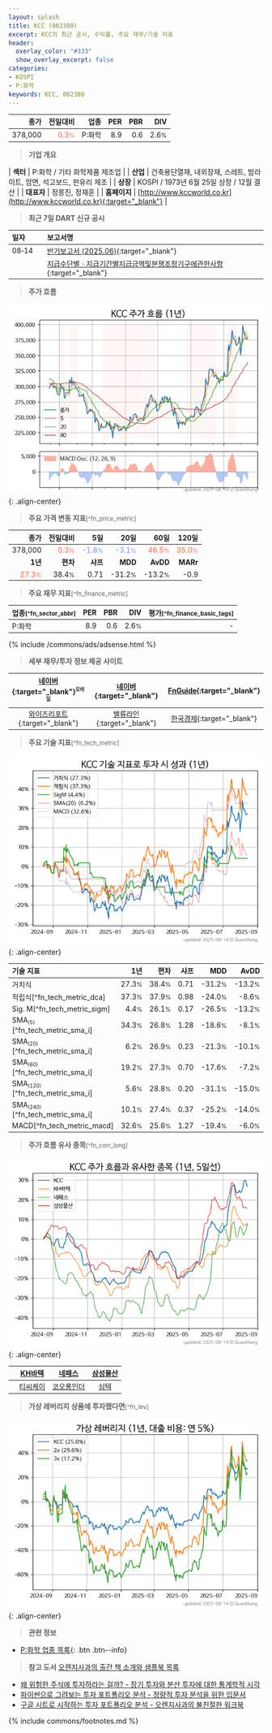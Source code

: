 ```yaml
---
layout: splash
title: KCC (002380)
excerpt: KCC의 최근 공시, 수익률, 주요 재무/기술 지표
header:
  overlay_color: "#333"
  show_overlay_excerpt: false
categories:
- KOSPI
- P:화학
keywords: KCC, 002380
---
```


| **종가** | **전일대비** | **업종** | **PER** | **PBR** | **DIV** |
| -------: | -----------: | -------: | ------: | ------: | ------: |
| 378,000 | <span style="color: tomato">0.3<small>%</small></span> | P:화학 | 8.9 | 0.6 | 2.6<small>%</small> |

<!-- more -->


> **기업 개요**<a id="company"></a>

| <span style="white-space:nowrap;">**섹터**</span> | P:화학 / 기타 화학제품 제조업 |
| <span style="white-space:nowrap;">**산업**</span> | 건축용단열재, 내외장재, 스레트, 밤라이트, 암면, 석고보드, 판유리 제조 |
| <span style="white-space:nowrap;">**상장**</span> | KOSPI / 1973년 6월 25일 상장 / 12월 결산 |
| <span style="white-space:nowrap;">**대표자**</span> | 정몽진, 정재훈 |
| <span style="white-space:nowrap;">**홈페이지**</span> | [http://www.kccworld.co.kr](http://www.kccworld.co.kr){:target="_blank"} |


> **최근 7일 DART 신규 공시**<a id="dart"></a>

| **일자** |      | **보고서명** |
| :------- | :--- | :----------- |
| 08&#x2011;14 | | [반기보고서 (2025.06)](https://dart.fss.or.kr/dsaf001/main.do?rcpNo=20250814003033){:target="_blank"} |
|  | | [지급수단별ㆍ지급기간별지급금액및분쟁조정기구에관한사항](https://dart.fss.or.kr/dsaf001/main.do?rcpNo=20250814001016){:target="_blank"} |


> **주가 흐름**<a id="price"></a>

![002380](/stock/images/002380.png){: .align-center}


> **주요 가격 변동 지표**<small>[^fn_price_metric]</small>

| **종가** | **전일대비** | **5일** | **20일** | **60일** | **120일** |
| -------: | -----------: | ------: | -------: | -------: | --------: |
| 378,000 | <span style="color: tomato">0.3<small>%</small></span> | <span style="color: cornflowerblue">-1.8<small>%</small></span> | <span style="color: cornflowerblue">-3.1<small>%</small></span> | <span style="color: tomato">46.5<small>%</small></span> | <span style="color: tomato">35.0<small>%</small></span> |
| **1년** | **편차** | **샤프** | **MDD** | **AvDD** | **MARr** |
| <span style="color: tomato">27.3<small>%</small></span> | 38.4<small>%</small> | 0.71 | -31.2<small>%</small> | -13.2<small>%</small> | -0.9 |


> **주요 재무 지표**<small>[^fn_finance_metric]</small>

| **업종**<small>[^fn_sector_abbr]</small> | **PER** | **PBR** | **DIV** | **평가**<small>[^fn_finance_basic_tags]</small> |
| :--------------------------------------- | ------: | ------: | ------: | ----------------------------------------------: |
| P:화학 | 8.9 | 0.6 | 2.6<small>%</small> | - |



{% include /commons/ads/adsense.html %}

> **세부 재무/투자 정보 제공 사이트**

| [네이버](https://m.stock.naver.com/domestic/stock/002380/finance/summary){:target="_blank"}<sup><small>모바일</small></sup> | [네이버](https://finance.naver.com/item/coinfo.naver?code=002380){:target="_blank"} | [FnGuide](https://comp.fnguide.com/SVO2/ASP/SVD_Invest.asp?gicode=A002380&MenuYn=Y){:target="_blank"} |
| :---: | :---: | :---: |
| [와이즈리포트](https://comp.wisereport.co.kr/company/c1040001.aspx?cmp_cd=002380){:target="_blank"} | [밸류라인](https://www.valueline.co.kr/finance/summary/002380){:target="_blank"} | [한국경제](https://markets.hankyung.com/stock/002380/financial-summary){:target="_blank"} |


> **주요 기술 지표**<small>[^fn_tech_metric]</small>


![002380](/stock/images/002380_tech.png){: .align-center}

| **기술 지표** | **1년** | **편차** | **샤프** | **MDD** | **AvDD** |
| :------------ | ------: | -----------: | -------: | ------: | -------: |
| 거치식 | 27.3<small>%</small> | 38.4<small>%</small> | 0.71 | -31.2<small>%</small> | -13.2<small>%</small> |
| 적립식[^fn_tech_metric_dca] | 37.3<small>%</small> | 37.9<small>%</small> | 0.98 | -24.0<small>%</small> | -8.6<small>%</small> |
| Sig. M[^fn_tech_metric_sigm] | 4.4<small>%</small> | 26.1<small>%</small> | 0.17 | -26.5<small>%</small> | -13.2<small>%</small> |
| SMA<small><sub>(5)</sub></small>[^fn_tech_metric_sma_i] | 34.3<small>%</small> | 26.8<small>%</small> | 1.28 | -18.6<small>%</small> | -8.1<small>%</small> |
| SMA<small><sub>(20)</sub></small>[^fn_tech_metric_sma_i] | 6.2<small>%</small> | 26.9<small>%</small> | 0.23 | -21.3<small>%</small> | -10.1<small>%</small> |
| SMA<small><sub>(60)</sub></small>[^fn_tech_metric_sma_i] | 19.2<small>%</small> | 27.3<small>%</small> | 0.70 | -17.6<small>%</small> | -7.2<small>%</small> |
| SMA<small><sub>(120)</sub></small>[^fn_tech_metric_sma_i] | 5.6<small>%</small> | 28.8<small>%</small> | 0.20 | -31.1<small>%</small> | -15.0<small>%</small> |
| SMA<small><sub>(240)</sub></small>[^fn_tech_metric_sma_i] | 10.1<small>%</small> | 27.4<small>%</small> | 0.37 | -25.2<small>%</small> | -14.0<small>%</small> |
| MACD[^fn_tech_metric_macd] | 32.6<small>%</small> | 25.6<small>%</small> | 1.27 | -19.4<small>%</small> | -6.0<small>%</small> |


> **주가 흐름 유사 종목**<a id="corr"></a><small>[^fn_corr_long]</small>

![002380](/stock/images/002380_corr.png){: .align-center}

|       | [KH바텍](/060720/) | [네패스](/033640/) | [삼성물산](/028260/) |
| :---: | :------------------------------------: | :------------------------------------: | :------------------------------------: |
|       | [티씨케이](/064760/) | [코오롱인더](/120110/) | [심텍](/222800/) |


> **가상 레버리지 상품에 투자했다면**<a id="2x"></a><small>[^fn_lev]</small>

![002380](/stock/images/002380_2x.png){: .align-center}


> **관련 정보**

- [P:화학 업종 목록](/stats/sector/kospi_업종_화학_종목/){: .btn .btn--info}

> **참고 도서** [오렌지사과의 출간 책 소개와 샘플북 목록](https://kongdori.tistory.com/691)

- [왜 위험한 주식에 투자하라는 걸까? - 장기 투자와 분산 투자에 대한 통계학적 시각](https://kongdori.tistory.com/421)
- [파이썬으로 그려보는 투자 포트폴리오 분석  - 정량적 투자 분석을 위한 입문서](https://kongdori.tistory.com/643)
- [구글 시트로 시작하는 투자 포트폴리오 분석 - 오렌지사과의 불친절한 워크북](https://kongdori.tistory.com/449)


{% include commons/footnotes.md %}